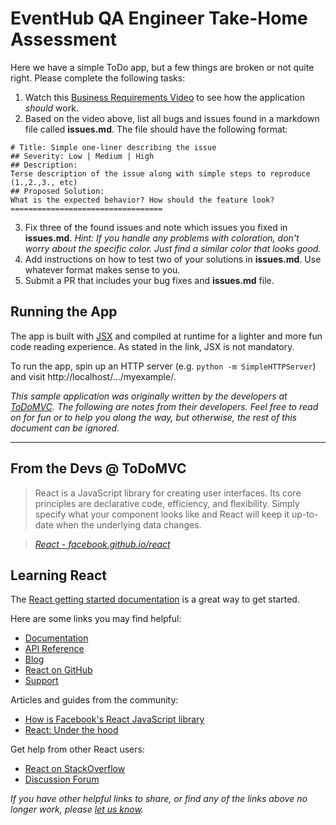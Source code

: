# EventHub QA Engineer Take-Home Assessment

Here we have a simple ToDo app, but a few things are broken or not quite right. Please complete the following tasks:

1. Watch this [Business Requirements Video](https://www.loom.com/share/48f14e070c2b4b99afc806ac937fac8b) to see how the application _should_ work.
2. Based on the video above, list all bugs and issues found in a markdown file called **issues.md**. The file should have the following format:

```
# Title: Simple one-liner describing the issue
## Severity: Low | Medium | High
## Description:
Terse description of the issue along with simple steps to reproduce (1.,2.,3., etc)
## Proposed Solution:
What is the expected behavior? How should the feature look?
==================================
```

3. Fix three of the found issues and note which issues you fixed in **issues.md**. _Hint: If you handle any problems with coloration, don't worry about the specific color. Just find a similar color that looks good._
4. Add instructions on how to test two of your solutions in **issues.md**. Use whatever format makes sense to you.
5. Submit a PR that includes your bug fixes and **issues.md** file.

## Running the App

The app is built with [JSX](http://facebook.github.io/react/docs/jsx-in-depth.html) and compiled at runtime for a lighter and more fun code reading experience. As stated in the link, JSX is not mandatory.

To run the app, spin up an HTTP server (e.g. `python -m SimpleHTTPServer`) and visit http://localhost/.../myexample/.

_This sample application was originally written by the developers at [ToDoMVC](https://todomvc.com/). The following are notes from their developers. Feel free to read on for fun or to help you along the way, but otherwise, the rest of this document can be ignored._

---

## From the Devs @ ToDoMVC

> React is a JavaScript library for creating user interfaces. Its core principles are declarative code, efficiency, and flexibility. Simply specify what your component looks like and React will keep it up-to-date when the underlying data changes.

> _[React - facebook.github.io/react](http://facebook.github.io/react)_

## Learning React

The [React getting started documentation](http://facebook.github.io/react/docs/getting-started.html) is a great way to get started.

Here are some links you may find helpful:

- [Documentation](http://facebook.github.io/react/docs/getting-started.html)
- [API Reference](http://facebook.github.io/react/docs/reference.html)
- [Blog](http://facebook.github.io/react/blog/)
- [React on GitHub](https://github.com/facebook/react)
- [Support](http://facebook.github.io/react/support.html)

Articles and guides from the community:

- [How is Facebook's React JavaScript library](http://www.quora.com/React-JS-Library/How-is-Facebooks-React-JavaScript-library)
- [React: Under the hood](http://www.quora.com/Pete-Hunt/Posts/React-Under-the-Hood)

Get help from other React users:

- [React on StackOverflow](http://stackoverflow.com/questions/tagged/reactjs)
- [Discussion Forum](https://discuss.reactjs.org/)

_If you have other helpful links to share, or find any of the links above no longer work, please [let us know](https://github.com/tastejs/todomvc/issues)._
